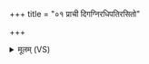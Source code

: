 +++
title = "०१ प्राची दिगग्निरधिपतिरसितो"

+++
<details><summary>मूलम् (VS)</summary>

प्राची॒ दिग॒ग्निरधि॑पतिरसि॒तो र॑क्षि॒तादि॒त्या इष॑वः। तेभ्यो॒ नमोऽधि॑पतिभ्यो॒ नमो॑ रक्षि॒तृभ्यो॒ नम॒ इषु॑भ्यो॒ नम॑ एभ्यो अस्तु। यो॒३॒॑स्मान्द्वेष्टि॒ यं व॒यं द्वि॒ष्मस्तं वो॒ जम्भे॑ दध्मः ॥
</details>